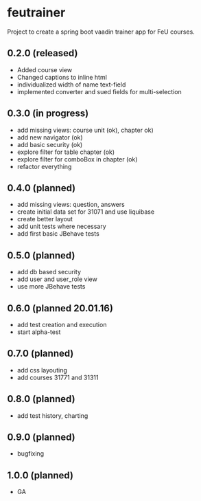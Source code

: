 # feutrainer
Project to create a spring boot vaadin trainer app for FeU courses.

## 0.2.0 (released)
* Added course view
* Changed captions to inline html
* individualized width of name text-field
* implemented converter and sued fields for multi-selection

## 0.3.0 (in progress)
* add missing views: course unit (ok), chapter ok)
* add new navigator (ok)
* add basic security (ok)
* explore filter for table chapter (ok)
* explore filter for comboBox in chapter (ok)
* refactor everything

## 0.4.0 (planned)
* add missing views: question, answers
* create initial data set for 31071 and use liquibase
* create better layout
* add unit tests where necessary
* add first basic JBehave tests

## 0.5.0 (planned)
* add db based security 
* add user and user_role view
* use more JBehave tests

## 0.6.0 (planned 20.01.16)
* add test creation and execution
* start alpha-test

## 0.7.0 (planned)
* add css layouting
* add courses 31771 and 31311

## 0.8.0 (planned)
* add test history, charting

## 0.9.0 (planned)
* bugfixing

## 1.0.0 (planned)
* GA